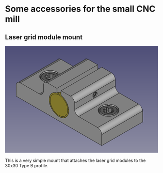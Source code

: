 # Some accessories for the small CNC mill

## Laser grid module mount

![](https://raw.githubusercontent.com/tspspi/freecadModel/refs/heads/master/Machine%20Parts/CNC%20Mill%201/SensorAndInstrumentation/LaserGridModuleMount_001.png)

This is a very simple mount that attaches the laser grid modules to
the 30x30 Type B profile.
